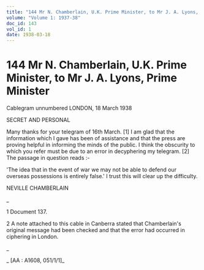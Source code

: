 ```yaml
---
title: "144 Mr N. Chamberlain, U.K. Prime Minister, to Mr J. A. Lyons, Prime Minister"
volume: "Volume 1: 1937-38"
doc_id: 143
vol_id: 1
date: 1938-03-18
---
```


# 144 Mr N. Chamberlain, U.K. Prime Minister, to Mr J. A. Lyons, Prime Minister

Cablegram unnumbered LONDON, 18 March 1938

SECRET AND PERSONAL

Many thanks for your telegram of 16th March. [1] I am glad that the information which I gave has been of assistance and that the press are proving helpful in informing the minds of the public. I think the obscurity to which you refer must be due to an error in decyphering my telegram. [2] The passage in question reads :-

'The idea that in the event of war we may not be able to defend our overseas possessions is entirely false.' I trust this will clear up the difficulty.

NEVILLE CHAMBERLAIN

_

1 Document 137.

2 A note attached to this cable in Canberra stated that Chamberlain's original message had been checked and that the error had occurred in ciphering in London.

_

_ [AA : A1608, 051/1/1]_
